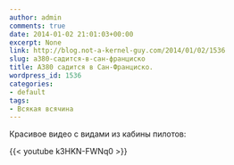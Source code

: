 ```yaml
---
author: admin
comments: true
date: 2014-01-02 21:01:03+00:00
excerpt: None
link: http://blog.not-a-kernel-guy.com/2014/01/02/1536
slug: a380-садится-в-сан-франциско
title: A380 садится в Сан-Франциско.
wordpress_id: 1536
categories:
- default
tags:
- Всякая всячина
---
```


Красивое видео с видами из кабины пилотов:

{{< youtube k3HKN-FWNq0 >}}
